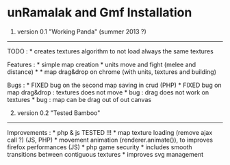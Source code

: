 unRamalak and Gmf Installation
========================

1) version 0.1 "Working Panda" (summer 2013 ?)
----------------------------------

TODO :
    * creates textures algorithm to not load always the same textures

Features :
    * simple map creation
    * units move and fight (melee and distance)
    *
    * map drag&drop on chrome (with units, textures and building)

Bugs :
    * FIXED bug on the second map saving in crud (PHP)
    * FIXED bug on map drag&drop : textures does not move
    * bug : drag does not work on textures
    * bug : map can be drag out of out canvas


2) version 0.2 "Tested Bamboo"
----------------------------------

Improvements :
    * php & js TESTED !!!
    * map texture loading (remove ajax call ?) (JS, PHP)
    * movement animation (renderer.animate()), to improves firefox performances (JS)
    * php game security
    * includes smooth transitions between contiguous textures
    * improves svg management